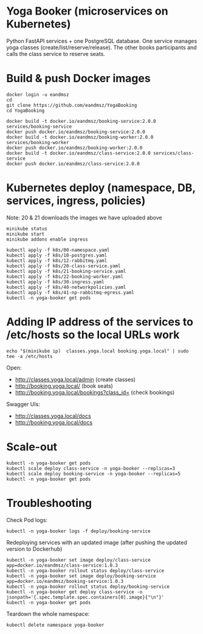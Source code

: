 # Yoga Booker (microservices on Kubernetes)

Python FastAPI services + one PostgreSQL database.
One service manages yoga classes (create/list/reserve/release).
The other books participants and calls the class service to reserve seats.

# Build & push Docker images
```
docker login -u eandmsz
cd
git clone https://github.com/eandmsz/YogaBooking
cd YogaBooking

docker build -t docker.io/eandmsz/booking-service:2.0.0 services/booking-service
docker push docker.io/eandmsz/booking-service:2.0.0
docker build -t docker.io/eandmsz/booking-worker:2.0.0 services/booking-worker
docker push docker.io/eandmsz/booking-worker:2.0.0
docker build -t docker.io/eandmsz/class-service:2.0.0 services/class-service
docker push docker.io/eandmsz/class-service:2.0.0
```

# Kubernetes deploy (namespace, DB, services, ingress, policies)
Note: 20 & 21 downloads the images we have uploaded above
```
minikube status
minikube start
minikube addons enable ingress
```
```
kubectl apply -f k8s/00-namespace.yaml
kubectl apply -f k8s/10-postgres.yaml
kubectl apply -f k8s/12-rabbitmq.yaml
kubectl apply -f k8s/20-class-service.yaml
kubectl apply -f k8s/21-booking-service.yaml
kubectl apply -f k8s/22-booking-worker.yaml
kubectl apply -f k8s/30-ingress.yaml
kubectl apply -f k8s/40-networkpolicies.yaml
kubectl apply -f k8s/41-np-rabbitmq-egress.yaml
kubectl -n yoga-booker get pods
```

# Adding IP address of the services to /etc/hosts so the local URLs work
```
echo "$(minikube ip)  classes.yoga.local booking.yoga.local" | sudo tee -a /etc/hosts
```

Open:
- http://classes.yoga.local/admin (create classes)
- http://booking.yoga.local/ (book seats)
- http://booking.yoga.local/bookings?class_id= (check bookings)

Swagger UIs:
- http://classes.yoga.local/docs
- http://booking.yoga.local/docs

# Scale-out
```
kubectl -n yoga-booker get pods
kubectl scale deploy class-service -n yoga-booker --replicas=3
kubectl scale deploy booking-service -n yoga-booker --replicas=5
kubectl -n yoga-booker get pods
```

# Troubleshooting
Check Pod logs:
```
kubectl -n yoga-booker logs -f deploy/booking-service
```
Redeploying services with an updated image (after pushing the updated version to Dockerhub)
```
kubectl -n yoga-booker set image deploy/class-service app=docker.io/eandmsz/class-service:1.0.3
kubectl -n yoga-booker rollout status deploy/class-service
kubectl -n yoga-booker set image deploy/booking-service app=docker.io/eandmsz/booking-service:1.0.3
kubectl -n yoga-booker rollout status deploy/booking-service
kubectl -n yoga-booker get deploy class-service -o jsonpath='{.spec.template.spec.containers[0].image}{"\n"}'
kubectl -n yoga-booker get pods
```
Teardown the whole namespace:
```
kubectl delete namespace yoga-booker
```
